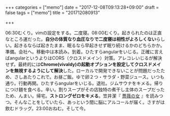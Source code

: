 +++
categories = ["memo"]
date = "2017-12-08T09:13:28+09:00"
draft = false
tags = ["memo"]
title = "201712080913"

+++

06:30むくり。vimの設定をする。二度寝。08:00むくり。起きられたのは正直なところ運だった。**自分の体質なり血圧なりで二度寝は相性がよろしくない**らしい。起きるならば起きたまま、眠るなら早起きせず眠り続けるかのどちらかか。準備。会社へ。移動中は本読み。到着。ひたすらangularをいじる。正確に言えばangularというよりはCORS（クロスドメイン）対策。アレコレいじるが解決せず。最終的には**Chrome(vivaldy)の起動オプションを設定してクロスドメインを無視するようにして解決**した。ローカルで開発できないことが問題だったため、さしあたりこれで。お昼ご飯。ゆで卵２つ・サラダ・野菜ジュース。いつも通り。行動再開。ひたすらangularをいじる。退社。ジムサウナをキメる。帰りにつけ麺を食べる。辛い。割りスープがその店独特の煮干し主体のスープだったため、んまい。帰宅。**ストロングゼロをキメる**。笠井潔『 [薔薇の女](https://www.amazon.co.jp/%E8%96%94%E8%96%87%E3%81%AE%E5%A5%B3%E2%80%95%E3%83%99%E3%83%A9%E3%83%B3%E3%82%B8%E3%83%A5%E5%AE%B6%E6%AE%BA%E4%BA%BA%E4%BA%8B%E4%BB%B6-%E5%89%B5%E5%85%83%E6%8E%A8%E7%90%86%E6%96%87%E5%BA%AB-%E7%AC%A0%E4%BA%95-%E6%BD%94/dp/4488415032/ref=sr_1_1?ie=UTF8&qid=1512692118&sr=8-1&keywords=%E8%96%94%E8%96%87%E3%81%AE%E5%A5%B3 "薔薇の女") 	』を読みつつ。そんなことをしていたら、あっという間に脳にアルコールが届く。さすがは飲むドラッグ。23:00おねむ。そして今。
